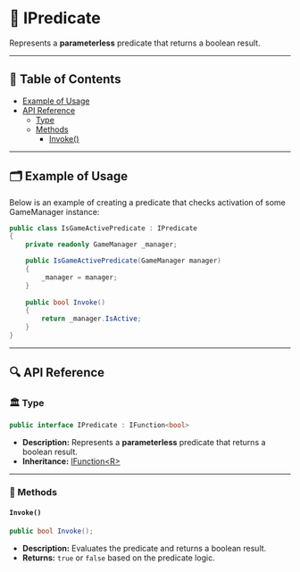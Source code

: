 # 🧩 IPredicate

Represents a <b>parameterless</b> predicate that returns a boolean result.

---

## 📑 Table of Contents

- [Example of Usage](#-example-of-usage)
- [API Reference](#-api-reference)
    - [Type](#-type)
    - [Methods](#-methods)
        - [Invoke()](#invoke)

---

## 🗂 Example of Usage

Below is an example of creating a predicate that checks activation of some GameManager instance:

```csharp
public class IsGameActivePredicate : IPredicate
{
    private readonly GameManager _manager;

    public IsGameActivePredicate(GameManager manager) 
    {
        _manager = manager;  
    } 
    
    public bool Invoke() 
    {
        return _manager.IsActive;   
    } 
}
```

---

## 🔍 API Reference

### 🏛️ Type <div id="-type"></div>

```csharp
public interface IPredicate : IFunction<bool>
```

- **Description:** Represents a <b>parameterless</b> predicate that returns a boolean result.
- **Inheritance:** [IFunction&lt;R&gt;](IFunction.md)

---

### 🏹 Methods

#### `Invoke()`

```csharp
public bool Invoke();
```

- **Description:** Evaluates the predicate and returns a boolean result.
- **Returns:** `true` or `false` based on the predicate logic.